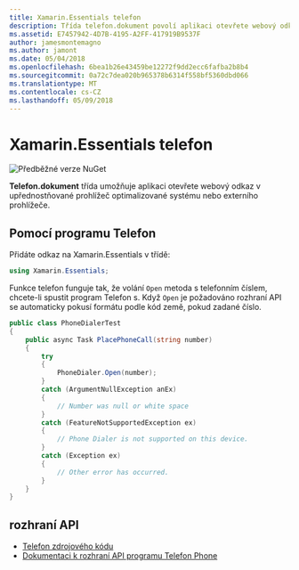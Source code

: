 ```yaml
---
title: Xamarin.Essentials telefon
description: Třída telefon.dokument povolí aplikaci otevřete webový odkaz v prohlížeči upřednostňované optimalizované systému nebo externího prohlížeče.
ms.assetid: E7457942-4D7B-4195-A2FF-417919B9537F
author: jamesmontemagno
ms.author: jamont
ms.date: 05/04/2018
ms.openlocfilehash: 6bea1b26e43459be12272f9dd2ecc6fafba2b8b4
ms.sourcegitcommit: 0a72c7dea020b965378b6314f558bf5360dbd066
ms.translationtype: MT
ms.contentlocale: cs-CZ
ms.lasthandoff: 05/09/2018
---
```

# <a name="xamarinessentials-phone-dialer"></a>Xamarin.Essentials telefon

![Předběžné verze NuGet](~/media/shared/pre-release.png)

**Telefon.dokument** třída umožňuje aplikaci otevřete webový odkaz v upřednostňované prohlížeč optimalizované systému nebo externího prohlížeče.

## <a name="using-phone-dialer"></a>Pomocí programu Telefon

Přidáte odkaz na Xamarin.Essentials v třídě:

```csharp
using Xamarin.Essentials;
```

Funkce telefon funguje tak, že volání `Open` metoda s telefonním číslem, chcete-li spustit program Telefon s. Když `Open` je požadováno rozhraní API se automaticky pokusí formátu podle kód země, pokud zadané číslo.

```csharp
public class PhoneDialerTest
{
    public async Task PlacePhoneCall(string number)
    {
        try
        {
            PhoneDialer.Open(number);
        }
        catch (ArgumentNullException anEx)
        {
            // Number was null or white space
        }
        catch (FeatureNotSupportedException ex)
        {
            // Phone Dialer is not supported on this device.
        }
        catch (Exception ex)
        {
            // Other error has occurred.
        }
    }
}
```

## <a name="api"></a>rozhraní API

- [Telefon zdrojového kódu](https://github.com/xamarin/Essentials/tree/master/Essentials/PhoneDialer)
- [Dokumentaci k rozhraní API programu Telefon Phone](xref:Xamarin.Essentials.PhoneDialer)
